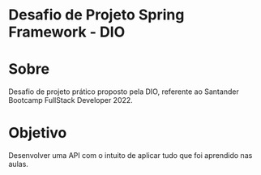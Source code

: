 # Desafio de Projeto Spring Framework - DIO

# Sobre

Desafio de projeto prático proposto pela DIO, referente ao Santander Bootcamp FullStack Developer 2022.

# Objetivo

Desenvolver uma API com o intuito de aplicar tudo que foi aprendido nas aulas.